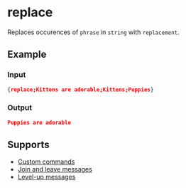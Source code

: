 # replace <string> <phrase> <replacement>

Replaces occurences of `phrase` in `string` with `replacement`.

## Example

### Input

```json
{replace;Kittens are adorable;Kittens;Puppies}
```

### Output

```json
Puppies are adorable
```

## Supports

* [Custom commands](/Modules/custom_commands/)
* [Join and leave messages](/Modules/join_leave_messages/)
* [Level-up messages](/Modules/levels/)
